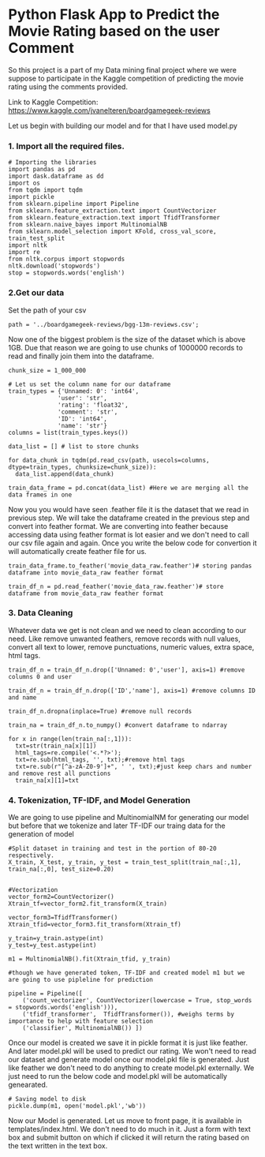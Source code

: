 # Python Flask App to Predict the Movie Rating based on the user Comment

So this project is a part of my Data mining final project where we were suppose to participate in the Kaggle competition of predicting the 
movie rating using the comments provided.

Link to Kaggle Competition: <!-- Links -->https://www.kaggle.com/jvanelteren/boardgamegeek-reviews

Let us begin with building our model and for that I have used model.py

### 1. Import all the required files.

```
# Importing the libraries
import pandas as pd 
import dask.dataframe as dd
import os
from tqdm import tqdm
import pickle
from sklearn.pipeline import Pipeline
from sklearn.feature_extraction.text import CountVectorizer
from sklearn.feature_extraction.text import TfidfTransformer
from sklearn.naive_bayes import MultinomialNB
from sklearn.model_selection import KFold, cross_val_score, train_test_split
import nltk
import re
from nltk.corpus import stopwords
nltk.download('stopwords')
stop = stopwords.words('english')
```
### 2.Get our data

Set the path of your csv

```
path = '../boardgamegeek-reviews/bgg-13m-reviews.csv';
```

Now one of the biggest problem is the size of the dataset which is above 1GB. Due that reason we are going to use chunks of 1000000 records 
to read and finally join them into the dataframe.

```
chunk_size = 1_000_000

# Let us set the column name for our dataframe
train_types = {'Unnamed: 0': 'int64',
              'user': 'str', 
              'rating': 'float32',
              'comment': 'str',
              'ID': 'int64',
              'name': 'str'}
columns = list(train_types.keys())

data_list = [] # list to store chunks

for data_chunk in tqdm(pd.read_csv(path, usecols=columns, dtype=train_types, chunksize=chunk_size)):
  data_list.append(data_chunk)

train_data_frame = pd.concat(data_list) #Here we are merging all the data frames in one
```

Now you you would have seen .feather file it is the dataset that we read in previous step. We will take the dataframe created 
in the previous step and convert into feather format. We are converting into feather because accessing data using feather format 
is lot easier and we don't need to call our csv file again and again. Once you write the below code for convertion it will automatically
create feather file for us.

```
train_data_frame.to_feather('movie_data_raw.feather')# storing pandas dataframe into movie_data_raw feather format

train_df_n = pd.read_feather('movie_data_raw.feather')# store dataframe from movie_data_raw feather format
```

### 3. Data Cleaning

Whatever data we get is not clean and we need to clean according to our need. Like remove unwanted feathers, remove records with 
null values, convert all text to lower, remove punctuations, numeric values, extra space, html tags.

```
train_df_n = train_df_n.drop(['Unnamed: 0','user'], axis=1) #remove columns 0 and user

train_df_n = train_df_n.drop(['ID','name'], axis=1) #remove columns ID and name

train_df_n.dropna(inplace=True) #remove null records

train_na = train_df_n.to_numpy() #convert dataframe to ndarray

for x in range(len(train_na[:,1])):
  txt=str(train_na[x][1])
  html_tags=re.compile('<.*?>');  
  txt=re.sub(html_tags, '', txt);#remove html tags
  txt=re.sub(r"[^a-zA-Z0-9']+", ' ', txt);#just keep chars and number and remove rest all punctions
  train_na[x][1]=txt
```

### 4. Tokenization, TF-IDF, and Model Generation

We are going to use pipeline and MultinomialNM for generating our model but before that we tokenize and later TF-IDF our traing 
data for the generation of model

```
#Split dataset in training and test in the portion of 80-20 respectively.
X_train, X_test, y_train, y_test = train_test_split(train_na[:,1], train_na[:,0], test_size=0.20)


#Vectorization
vector_form2=CountVectorizer()
Xtrain_tf=vector_form2.fit_transform(X_train)

vector_form3=TfidfTransformer()
Xtrain_tfid=vector_form3.fit_transform(Xtrain_tf)

y_train=y_train.astype(int)
y_test=y_test.astype(int)

m1 = MultinomialNB().fit(Xtrain_tfid, y_train)

#though we have generated token, TF-IDF and created model m1 but we are going to use pipleline for prediction

pipeline = Pipeline([
    ('count_vectorizer', CountVectorizer(lowercase = True, stop_words = stopwords.words('english'))), 
    ('tfidf_transformer',  TfidfTransformer()), #weighs terms by importance to help with feature selection
    ('classifier', MultinomialNB()) ])

```

Once our model is created we save it in pickle format it is just like feather. And later model.pkl will be used to predict 
our rating. We won't need to read our dataset and generate model once our model.pkl file is generated. Just like feather we don't
need to do anything to create model.pkl externally. We just need to run the below code and model.pkl will be automatically genearated.

```
# Saving model to disk
pickle.dump(m1, open('model.pkl','wb'))
```

Now our Model is generated. Let us move to front page, it is available in templates/index.html. We don't need to do much in it. Just a form with text box and submit button on which if clicked it will return the rating based on the text written in the text box.



